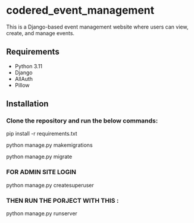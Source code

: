 # codered_event_management

This is a Django-based event management website where users can view, create, and manage events.

## Requirements

- Python 3.11
- Django
- AllAuth
- Pillow

## Installation

### Clone the repository and run the below commands:

pip install -r requirements.txt

python manage.py makemigrations

python manage.py migrate

### FOR ADMIN SITE LOGIN

python manage.py createsuperuser

### THEN RUN THE PORJECT WITH THIS : 

python manage.py runserver
